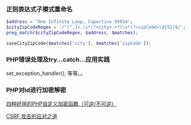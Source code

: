 ### 正则表达式子模式重命名
```php
$address = 'One Infinite Loop, Cupertino 95014';
$cityZipCodeRegex = '/^[^,]+,\s*(?<city>.+?)\s*(?<zipCode>\d{5})$/';
preg_match($cityZipCodeRegex, $address, $matches);

saveCityZipCode($matches['city'], $matches['zipCode']);
```

### PHP错误处理及try...catch...应用实践
set_exception_handler();
等等。。


### PHP对id进行加密解密
[四种好用的PHP自定义加密函数（可逆/不可逆）](https://zhuanlan.zhihu.com/p/101616865)

[CSRF 攻击的应对之道](https://developer.ibm.com/zh/technologies/security/articles/1102-niugang-csrf)